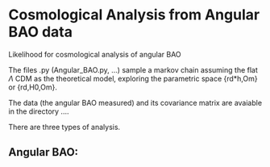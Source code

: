 # Cosmological Analysis from Angular BAO data

Likelihood for cosmological analysis of angular BAO


The files .py (Angular_BAO.py, ...) sample a markov chain assuming the flat $\Lambda$ CDM as the theoretical model, exploring the parametric space {rd*h,Om} or {rd,H0,Om}.

The data (the angular BAO measured) and its covariance matrix are avaiable in the directory ....


There are three types of analysis.

## Angular BAO:


